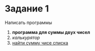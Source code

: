 <H1>Задание 1</H1> 
<p>Написать программы</p>

<ol>
  <li><b>программа для суммы двух чисел</b></li>
  <li><i>калькурятор</i></li>
  <li><u>найти сумму чисе списка</u></li>
</ol>
